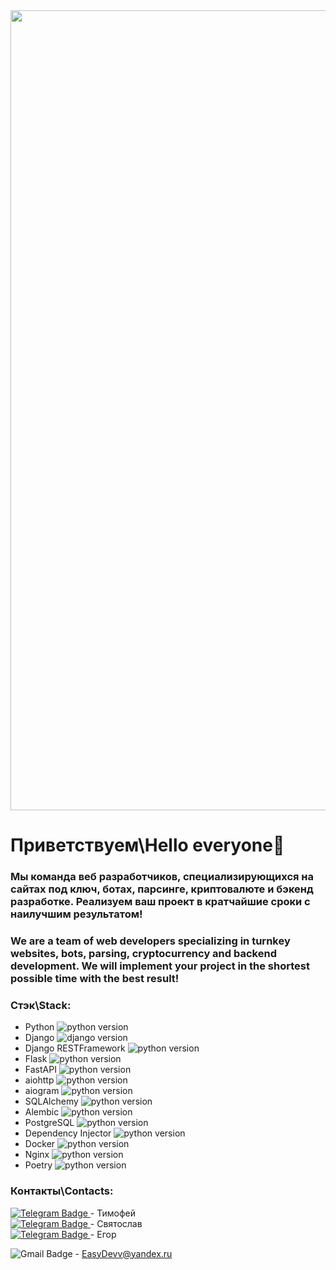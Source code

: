 <div id="header" align="center">
  <img src="https://ic.wampi.ru/2022/12/04/background_easydev.jpg" width="1280"/>
</div>

  <h1>Приветствуем\Hello everyone👋 </h1>


### Мы команда веб разработчиков, специализирующихся на сайтах под ключ, ботах, парсинге, криптовалюте и бэкенд разработке. Реализуем ваш проект в кратчайшие сроки с наилучшим результатом!
### 
### We are a team of web developers specializing in turnkey websites, bots, parsing, cryptocurrency and backend development. We will implement your project in the shortest possible time with the best result!
###
### Стэк\Stack:
- Python ![python version](https://img.shields.io/badge/Python-3.10-blue)
- Django ![django version](https://img.shields.io/badge/Django-4.1.3-blue)
- Django RESTFramework ![python version](https://img.shields.io/badge/DRF-3.14.0-blue)
- Flask ![python version](https://img.shields.io/badge/Flask-2.2-blue)
- FastAPI ![python version](https://img.shields.io/badge/FastAPI-0.87-blue)
- aiohttp ![python version](https://img.shields.io/badge/aiohttp-3.8.3-blue)
- aiogram ![python version](https://img.shields.io/badge/aiogram-2.23.1-blue)
- SQLAlchemy ![python version](https://img.shields.io/badge/SQLAlchemy-1.44.3-blue)
- Alembic ![python version](https://img.shields.io/badge/Alembic-1.81-blue)
- PostgreSQL ![python version](https://img.shields.io/badge/PostgreSQL-15.1-blue)
- Dependency Injector ![python version](https://img.shields.io/badge/Dependency%20Injector-4.40-blue)
- Docker ![python version](https://img.shields.io/badge/Docker-%20-blue)
- Nginx ![python version](https://img.shields.io/badge/Nginx-%20-blue)
- Poetry ![python version](https://img.shields.io/badge/Poetry-1.2-blue)

### Контакты\Contacts:
<a href="https://t.me/kazakov_tm">
    <img src="https://img.shields.io/badge/Telegram-blue?style=for-the-badge&logo=telegram&logoColor=white" alt="Telegram Badge"/>
</a> - Тимофей
<br>
<a href="https://t.me/Slava_tar ">
    <img src="https://img.shields.io/badge/Telegram-blue?style=for-the-badge&logo=telegram&logoColor=white" alt="Telegram Badge"/>
</a> - Святослав
<br>
<a href="https://t.me/egorrrick">
    <img src="https://img.shields.io/badge/Telegram-blue?style=for-the-badge&logo=telegram&logoColor=white" alt="Telegram Badge"/>
</a> - Егор
<br>

<img src="https://img.shields.io/badge/Yandex-red?style=for-the-badge&logo=yandex&logoColor=white" alt="Gmail Badge"/> - EasyDevv@yandex.ru
